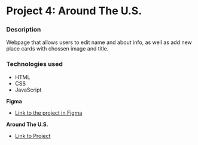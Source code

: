 # Project 4: Around The U.S.

### Description

Webpage that allows users to edit name and about info,
as well as add new place cards with chossen image and title.


### Technologies used

* HTML
* CSS
* JavaScript

**Figma**

* [Link to the project in Figma](https://www.figma.com/file/mUgu8OSHWE0M6p6vfwmdu9/Sprint-4-Around-The-U.S.-desktop-mobile?node-id=0%3A1)

**Around The U.S.**

* [Link to Project](https://tealii.github.io/web_project_4/)
